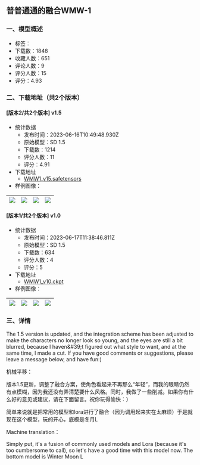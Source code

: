 ## 普普通通的融合WMW-1
### 一、模型概述

- 标签：
- 下载数：1848
- 收藏人数：651
- 评论人数：9
- 评分人数：15
- 评分：4.93

### 二、下载地址（共2个版本）

#### [版本2/共2个版本] v1.5

- 统计数据
  - 发布时间：2023-06-16T10:49:48.930Z
  - 原始模型：SD 1.5
  - 下载数：1214
  - 评分人数：11
  - 评分：4.91
- 下载地址
  - [WMW1_v15.safetensors](https://civitai.com/api/download/models/52093)
- 样例图像：

| <img src="https://image.civitai.com/xG1nkqKTMzGDvpLrqFT7WA/39f0a5f6-f008-48f3-f3c3-e66c52fff000/width=450/562295.jpeg" /> | <img src="https://image.civitai.com/xG1nkqKTMzGDvpLrqFT7WA/b09e0976-6fe9-4a12-8e0b-6f5c4d39c000/width=450/562297.jpeg" /> | <img src="https://image.civitai.com/xG1nkqKTMzGDvpLrqFT7WA/13fbd299-b061-4de6-b23e-2023be3b6f00/width=450/562303.jpeg" /> | <img src="https://image.civitai.com/xG1nkqKTMzGDvpLrqFT7WA/4c69c5d0-1ef9-4114-39ab-4ec8ea331500/width=450/567336.jpeg" /> |
| ---- | ---- | ---- | ---- |

#### [版本1/共2个版本] v1.0

- 统计数据
  - 发布时间：2023-06-17T11:38:46.811Z
  - 原始模型：SD 1.5
  - 下载数：634
  - 评分人数：4
  - 评分：5
- 下载地址
  - [WMW1_v10.ckpt](https://civitai.com/api/download/models/46905)
- 样例图像：

| <img src="https://image.civitai.com/xG1nkqKTMzGDvpLrqFT7WA/7674872a-15c9-4315-1f77-c8970bb75500/width=450/506853.jpeg" /> | <img src="https://image.civitai.com/xG1nkqKTMzGDvpLrqFT7WA/11ff2223-698c-49be-5dd6-817120541100/width=450/506864.jpeg" /> | <img src="https://image.civitai.com/xG1nkqKTMzGDvpLrqFT7WA/65236e07-7971-4890-05ed-9c4f7a930700/width=450/506867.jpeg" /> | <img src="https://image.civitai.com/xG1nkqKTMzGDvpLrqFT7WA/6588bac5-f468-48f9-4078-b8d4de568f00/width=450/506889.jpeg" /> |
| ---- | ---- | ---- | ---- |


### 三、详情
<p>The 1.5 version is updated, and the integration scheme has been adjusted to make the characters no longer look so young, and the eyes are still a bit blurred, because I haven&amp;#39;t figured out what style to want, and at the same time, I made a cut. If you have good comments or suggestions, please leave a message below, and have fun:)</p><p>机械平移：</p><p>版本1.5更新，调整了融合方案，使角色看起来不再那么“年轻”，而我的眼睛仍然有点模糊，因为我还没有弄清楚要什么风格。同时，我做了一些削减。如果你有什么好的意见或建议，请在下面留言。祝你玩得愉快：）</p><p>简单来说就是把常用的模型和lora进行了融合（因为调用起来实在太麻烦）于是就现在这个模型，玩的开心，底模是冬月L</p><p>Machine translation：</p><p>Simply put, it's a fusion of commonly used models and Lora (because it's too cumbersome to call), so let's have a good time with this model now. The bottom model is Winter Moon L</p><p></p>